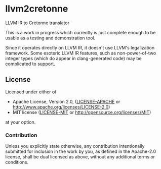 # llvm2cretonne
LLVM IR to Cretonne translator

This is a work in progress which currently is just complete enough
to be usable as a testing and demonstration tool.

Since it operates directly on LLVM IR, it doesn't use LLVM's legalization
framework. Some esoteric LLVM IR features, such as non-power-of-two integer
types (which do appear in clang-generated code) may be complicated to
support.

## License

Licensed under either of

 * Apache License, Version 2.0, ([LICENSE-APACHE](LICENSE-APACHE) or http://www.apache.org/licenses/LICENSE-2.0)
 * MIT license ([LICENSE-MIT](LICENSE-MIT) or http://opensource.org/licenses/MIT)

at your option.

### Contribution

Unless you explicitly state otherwise, any contribution intentionally submitted
for inclusion in the work by you, as defined in the Apache-2.0 license, shall be dual licensed as above, without any
additional terms or conditions.
